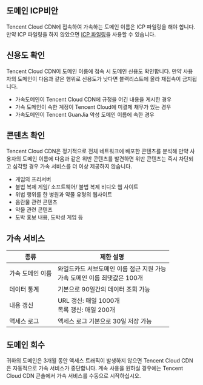 ## 도메인 ICP비안
Tencent Cloud CDN에 접속하여 가속하는 도메인 이름은 ICP 파일링을 해야 합니다. 만약  ICP 파일링을 하지 않았으면 [ICP 파일링](https://intl.cloud.tencent.com/product/icp)을 사용할 수 있습니다.

## 신용도 확인
Tencent Cloud CDN이 도메인 이름에 접속 시 도메인 신용도 확인합니다. 만약 사용자의 도메인이 다음과 같은 행위로 신용도가 낮다면 블랙리스트에 올라 재접속이 금지됩니다.
- 가속도메인이 Tencent Cloud CDN에 규정을 어긴 내용을 게시한 경우
- 가속 도메인이 속한 계정이 Tencent Cloud에 미결제 채무가 있는 경우
- 가속도메인이 Tencent GuanJia 악성 도메인 이름에 속한 경우

## 콘텐츠 확인
Tencent Cloud CDN은 정기적으로 전체 네트워크에 배포한 콘텐츠를 분석해 만약 사용자의 도메인 이름에 다음과 같은 위반 콘텐츠를 발견하면 위반 콘텐츠는 즉시 차단되고 심각할 경우 가속 서비스를 더 이상 제공하지 않습니다.
- 게임의 프리서버
- 불법 복제 게임/ 소프트웨어/ 불법 복제 비디오 웹 사이트
- 위법 행위를 한 병원과 약물 유형의 웹사이트
- 음란물 관련 콘텐츠
- 약물 관련 콘텐츠
- 도박 홍보 내용, 도박성 게임 등

## 가속 서비스
| 종류    | 제한 설명                                        |
| -------- | ------------------------------------------------ |
| 가속 도메인 이름| 와일드카드 서브도메인 이름 접근 지원 가능 <br/>가속 도메인 이름 최댓값은 100개      |
| 데이터 통계 | 기본으로 90일간의 데이터 조회 가능                     |
| 내용 갱신 | URL 갱신: 매일 1000개<br/>목록 갱신: 매일 200개 |
| 액세스 로그 | 액세스 로그 기본으로 30일 저장 가능                     |

## 도메인 회수
 귀하의 도메인은 3개월 동안 액세스 트래픽이 발생하지 않으면 Tencent Cloud CDN은 자동적으로 가속 서비스가 중단합니다. 계속 사용을 원하실 경우에는 Tencent Cloud CDN 콘솔에서 가속 서비스를 수동으로 시작하십시오.

